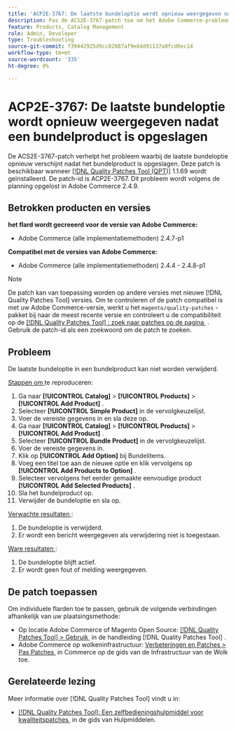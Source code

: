```yaml
---
title: 'ACP2E-3767: De laatste bundeloptie wordt opnieuw weergegeven nadat een bundelproduct is opgeslagen'
description: Pas de ACS2E-3767-patch toe om het Adobe Commerce-probleem op te lossen waarbij de laatste bundeloptie in een bundelproduct niet kan worden verwijderd.
feature: Products, Catalog Management
role: Admin, Developer
type: Troubleshooting
source-git-commit: f39442925d9cc82087af9e84d91137a0fcd0ec14
workflow-type: tm+mt
source-wordcount: '335'
ht-degree: 0%

---
```



# ACP2E-3767: De laatste bundeloptie wordt opnieuw weergegeven nadat een bundelproduct is opgeslagen

De ACS2E-3767-patch verhelpt het probleem waarbij de laatste bundeloptie opnieuw verschijnt nadat het bundelproduct is opgeslagen. Deze patch is beschikbaar wanneer [[!DNL Quality Patches Tool (QPT)]](/help/tools/quality-patches-tool/quality-patches-tool-to-self-serve-quality-patches.md) 1.1.69 wordt geïnstalleerd. De patch-id is ACP2E-3767. Dit probleem wordt volgens de planning opgelost in Adobe Commerce 2.4.9.

## Betrokken producten en versies

**het flard wordt gecreeerd voor de versie van Adobe Commerce:**

* Adobe Commerce (alle implementatiemethoden) 2.4.7-p1

**Compatibel met de versies van Adobe Commerce:**

* Adobe Commerce (alle implementatiemethoden) 2.4.4 - 2.4.8-p1

>[!NOTE]
>
>De patch kan van toepassing worden op andere versies met nieuwe [!DNL Quality Patches Tool] versies. Om te controleren of de patch compatibel is met uw Adobe Commerce-versie, werkt u het `magento/quality-patches` -pakket bij naar de meest recente versie en controleert u de compatibiliteit op de [[!DNL Quality Patches Tool] : zoek naar patches op de pagina &#x200B;](https://experienceleague.adobe.com/tools/commerce-quality-patches/index.html?lang=nl-NL) . Gebruik de patch-id als een zoekwoord om de patch te zoeken.

## Probleem

De laatste bundeloptie in een bundelproduct kan niet worden verwijderd.

<u> Stappen om </u> te reproduceren:

1. Ga naar **[!UICONTROL Catalog]** > **[!UICONTROL Products]** > **[!UICONTROL Add Product]** .
1. Selecteer **[!UICONTROL Simple Product]** in de vervolgkeuzelijst.
1. Voer de vereiste gegevens in en sla deze op.
1. Ga naar **[!UICONTROL Catalog]** > **[!UICONTROL Products]** > **[!UICONTROL Add Product]** .
1. Selecteer **[!UICONTROL Bundle Product]** in de vervolgkeuzelijst.
1. Voer de vereiste gegevens in.
1. Klik op **[!UICONTROL Add Option]** bij Bundelitems.
1. Voeg een titel toe aan de nieuwe optie en klik vervolgens op **[!UICONTROL Add Products to Option]** .
1. Selecteer vervolgens het eerder gemaakte eenvoudige product **[!UICONTROL Add Selected Products]** .
1. Sla het bundelproduct op.
1. Verwijder de bundeloptie en sla op.

<u> Verwachte resultaten </u>:

1. De bundeloptie is verwijderd.
1. Er wordt een bericht weergegeven als verwijdering niet is toegestaan.

<u> Ware resultaten </u>:

1. De bundeloptie blijft actief.
1. Er wordt geen fout of melding weergegeven.

## De patch toepassen

Om individuele flarden toe te passen, gebruik de volgende verbindingen afhankelijk van uw plaatsingsmethode:

* Op locatie Adobe Commerce of Magento Open Source: [[!DNL Quality Patches Tool] > Gebruik &#x200B;](/help/tools/quality-patches-tool/usage.md) in de handleiding [!DNL Quality Patches Tool] .
* Adobe Commerce op wolkeninfrastructuur: [&#x200B; Verbeteringen en Patches > Pas Patches &#x200B;](https://experienceleague.adobe.com/docs/commerce-cloud-service/user-guide/develop/upgrade/apply-patches.html?lang=nl-NL) in Commerce op de gids van de Infrastructuur van de Wolk toe.

## Gerelateerde lezing

Meer informatie over [!DNL Quality Patches Tool] vindt u in:

* [[!DNL Quality Patches Tool]: Een zelfbedieningshulpmiddel voor kwaliteitspatches &#x200B;](/help/tools/quality-patches-tool/quality-patches-tool-to-self-serve-quality-patches.md) in de gids van Hulpmiddelen.
